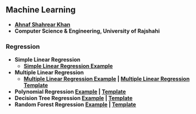 ## Machine Learning
- **[Ahnaf Shahrear Khan](https://github.com/ahnafshahrear)**
- **Computer Science & Engineering, University of Rajshahi**

### Regression
- **Simple Linear Regression**
  - **[Simple Linear Regression Example](https://github.com/ahnafshahrear/Machine-Learning/blob/main/simple-linear-regression-example.ipynb)**
- **Multiple Linear Regression**
  - **[Multiple Linear Regression Example](https://github.com/ahnafshahrear/Machine-Learning/blob/main/multiple-linear-regression-example.ipynb) | [Multiple Linear Regression Template](https://github.com/ahnafshahrear/Machine-Learning/blob/main/multiple-inear-regression-template.ipynb)**
- **Polynomial Regression [Example](https://github.com/ahnafshahrear/Machine-Learning/blob/main/polynomial-regression-example.ipynb) | [Template](https://github.com/ahnafshahrear/Machine-Learning/blob/main/polynomial-regression-template.ipynb)**
- **Decision Tree Regression [Example](https://github.com/ahnafshahrear/Machine-Learning/blob/main/decision-tree-regression-example.ipynb) | [Template](https://github.com/ahnafshahrear/Machine-Learning/blob/main/decision-tree-regression-template.ipynb)**
- **Random Forest Regression [Example](https://github.com/ahnafshahrear/Machine-Learning/blob/main/random-forest-regression-example.ipynb) | [Template](https://github.com/ahnafshahrear/Machine-Learning/blob/main/random-forest-regression-template.ipynb)**
